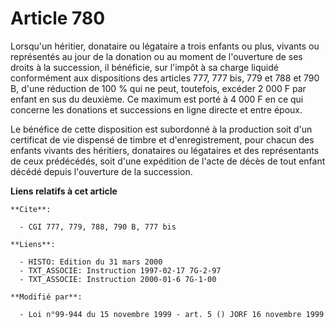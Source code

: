# Article 780

Lorsqu'un héritier, donataire ou légataire a trois enfants ou plus, vivants ou représentés au jour de la donation ou au
moment de l'ouverture de ses droits à la succession, il bénéficie, sur l'impôt à sa charge liquidé conformément aux
dispositions des articles 777, 777 bis, 779 et 788 et 790 B, d'une réduction de 100 % qui ne peut, toutefois, excéder 2 000 F
par enfant en sus du deuxième. Ce maximum est porté à 4 000 F en ce qui concerne les donations et successions en ligne
directe et entre époux.

Le bénéfice de cette disposition est subordonné à la production soit d'un certificat de vie dispensé de timbre et
d'enregistrement, pour chacun des enfants vivants des héritiers, donataires ou légataires et des représentants de ceux
prédécédés, soit d'une expédition de l'acte de décès de tout enfant décédé depuis l'ouverture de la succession.

**Liens relatifs à cet article**

	**Cite**:

	  - CGI 777, 779, 788, 790 B, 777 bis

	**Liens**:

	  - HISTO: Edition du 31 mars 2000
	  - TXT_ASSOCIE: Instruction 1997-02-17 7G-2-97
	  - TXT_ASSOCIE: Instruction 2000-01-6 7G-1-00

	**Modifié par**:

	  - Loi n°99-944 du 15 novembre 1999 - art. 5 () JORF 16 novembre 1999
